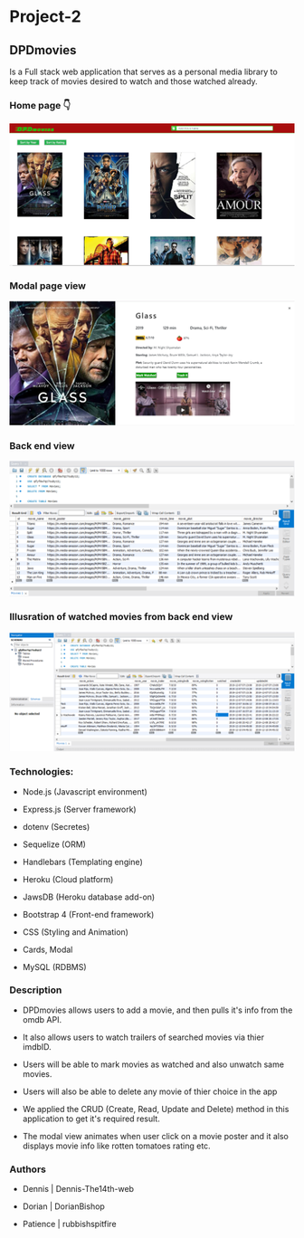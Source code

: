 # Project-2

## DPDmovies

Is a Full stack web application that serves as a personal media library to keep track of movies desired to watch and those watched already.

### Home page :point_down:


   <a href="https://pddmovieappthe14web.herokuapp.com/"><img src="public/assets/images/dpdmoviephoto.PNG" ></a>


### Modal page view 


   <img src="public/assets/images/modalviewiamge.PNG" >


### Back end view 


   <img src="public/assets/images/jawsDB.PNG" >


### Illusration of watched movies from back end view 


   <img src="public/assets/images/jawsDB01.PNG" >



### Technologies:

-  Node.js (Javascript environment)

-  Express.js (Server framework)

-  dotenv (Secretes)

-  Sequelize (ORM)

-  Handlebars (Templating engine)

-  Heroku (Cloud platform)

-  JawsDB (Heroku database add-on)

-  Bootstrap 4 (Front-end framework)

-  CSS (Styling and Animation)

-  Cards, Modal

-  MySQL (RDBMS)

### Description

-  DPDmovies allows users to add a movie, and then pulls it's info from the omdb API. 

-  It also allows users to watch trailers of searched movies via thier imdbID. 

-  Users will be able to mark movies as watched and also unwatch same movies.

-  Users will also be able to delete any movie of thier choice in the app

-  We applied the CRUD (Create, Read, Update and Delete) method in this application to get it's required result.

-  The modal view animates when user click on a movie poster and it also displays movie info like rotten tomatoes rating etc.
 
### Authors

-  Dennis | Dennis-The14th-web

-  Dorian | DorianBishop

-  Patience | rubbishspitfire